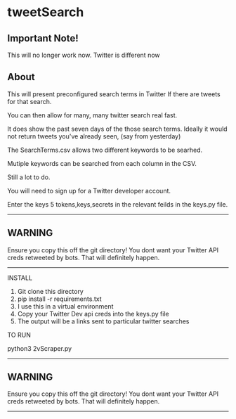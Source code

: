 # tweetSearch
## Important Note!
This will no longer work now. Twitter is different now

## About
This will present preconfigured search terms in Twitter If there are tweets for that search. 

You can then allow for many, many twitter search real fast. 

It does show the past seven days of the those search terms. Ideally it would not return tweets you've already seen, (say from yesterday)

The SearchTerms.csv allows two different keywords to be searhed. 

Mutiple keywords can be searched from each column in the CSV. 

Still a lot to do. 

You will need to sign up for a Twitter developer account. 

Enter the keys 5 tokens,keys,secrets in the relevant feilds in the keys.py file. 
************************************************************************************************************************************

WARNING 
-------

Ensure you copy this off the git directory! You dont want your Twitter API creds retweeted by bots. That will definitely happen. 

************************************************************************************************************************************

INSTALL

1. Git clone this directory
2. pip install -r requirements.txt
3. I use this in a virtual environment 
4. Copy your Twitter Dev api creds into the keys.py file
5. The output will be a links sent to particular twitter searches 

TO RUN

python3 2vScraper.py


************************************************************************************************************************************

WARNING 
-------

Ensure you copy this off the git directory! You dont want your Twitter API creds retweeted by bots. That will definitely happen. 


************************************************************************************************************************************

